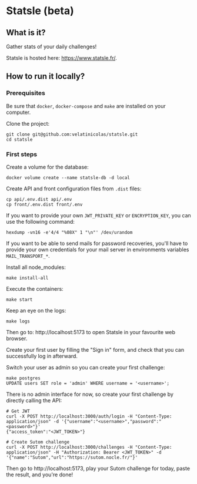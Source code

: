 # Statsle (beta)

## What is it?

Gather stats of your daily challenges!

Statsle is hosted here: https://www.statsle.fr/.

## How to run it locally?

### Prerequisites

Be sure that `docker`, `docker-compose` and `make` are installed on your computer.

Clone the project:

```
git clone git@github.com:velatinicolas/statsle.git
cd statsle
```

### First steps

Create a volume for the database:

```
docker volume create --name statsle-db -d local
```

Create API and front configuration files from `.dist` files:

```
cp api/.env.dist api/.env
cp front/.env.dist front/.env
```

If you want to provide your own `JWT_PRIVATE_KEY` or `ENCRYPTION_KEY`, you can use the following command:

```
hexdump -vn16 -e'4/4 "%08X" 1 "\n"' /dev/urandom
```

If you want to be able to send mails for password recoveries, you'll have to provide your own credentials for your mail server in environments variables `MAIL_TRANSPORT_*`.

Install all node_modules:

```
make install-all
```

Execute the containers:

```
make start
```

Keep an eye on the logs:

```
make logs
```

Then go to: http://localhost:5173 to open Statsle in your favourite web browser.

Create your first user by filling the "Sign in" form, and check that you can successfully log in afterward.

Switch your user as admin so you can create your first challenge:

```
make postgres
UPDATE users SET role = 'admin' WHERE username = '<username>';
```

There is no admin interface for now, so create your first challenge by directly calling the API:

```
# Get JWT
curl -X POST http://localhost:3000/auth/login -H "Content-Type: application/json" -d '{"username":"<username>","password":"<password>"}'
{"access_token":"<JWT_TOKEN>"}

# Create Sutom challenge
curl -X POST http://localhost:3000/challenges -H "Content-Type: application/json" -H "Authorization: Bearer <JWT_TOKEN>" -d '{"name":"Sutom","url":"https://sutom.nocle.fr/"}'
```

Then go to http://localhost:5173, play your Sutom challenge for today, paste the result, and you're done!